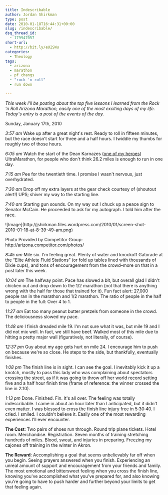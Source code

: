 ```yaml
---
title: Indescribable
author: Jordan Shirkman
type: post
date: 2010-01-18T16:44:31+00:00
slug: /indescribable/
dsq_thread_id:
  - 179947057
short-url:
  - http://bit.ly/eUISWu
categories:
  - Theology
tags:
  - arizona
  - marathon
  - pf changs
  - "rock 'n roll"
  - run down

---
```

_This week I'll be posting about the top five lessons I learned from the Rock &#8216;n Roll Arizona Marathon, easily one of the most exciting days of my life. Today's entry is a post of the events of the day._

Sunday, January 17th, 2010

_3:57 am_ Wake up after a great night's rest. Ready to roll in fifteen minutes, but the race doesn't start for three and a half hours. I twiddle my thumbs for roughly two of those hours.

_6:05 am_ Watch the start of the Dean Karnazes ([one of my heroes](https://jshirk.com/blog/2009/08/fitness-friday-ultramarathon-man/)) UltraMarathon, for people who don't think 26.2 miles is enough to run in one day.

_7:15 am_ Pee for the twentieth time. I promise I wasn't nervous, just overhydrated.

_7:30 am_ Drop off my extra layers at the gear check courtesy of (shoutout alert!) UPS; shiver my way to the starting line.

_7:40 am_ Starting gun sounds. On my way out I chuck up a peace sign to Senator McCain. He proceeded to ask for my autograph. I told him after the race.

<div id="attachment_366" style="width: 460px" class="wp-caption aligncenter">
  ![Image](http://jshirkman.files.wordpress.com/2010/01/screen-shot-2010-01-18-at-8-39-49-am.png)
  
  <p id="caption-attachment-366" class="wp-caption-text">
    Photo Provided by Competitor Group: http://arizona.competitor.com/photos/
  </p>
</div>

_8:45 am_ Mile six. I'm feeling great. Plenty of water and knockoff Gatorade at the &#8220;Elite Athlete Fluid Stations&#8221; (or fold up tables lined with thousands of Dixie cups), and tons of encouragement from the crowd&#8211;more on that in a post later this week.

_10:04 am_ The halfway point. Pace has slowed a bit, but overall glad I didn't chicken out and drop down to the 1/2 marathon (not that there is anything wrong with the half for those that trained for it). Fun fact alert: 27,000 people ran in the marathon and 1/2 marathon. The ratio of people in the half to people in the full: Over 4 to 1.

_11:27 am_ Eat too many peanut butter pretzels from someone in the crowd. The deliciousness slowed my pace.

_11:48 am_ I finish dreaded mile 19. I'm not sure what it was, but mile 19 and I did not mix well. In fact, we still have beef. Walked most of this mile due to hitting a pretty major wall (figuratively, not literally, of course).

_12:37 pm_ Guy about my age gets hurt on mile 24. I encourage him to push on because we're so close. He steps to the side, but thankfully, eventually finishes.

_1:08 pm_ The finish line is in sight. I can see the goal. I inevitably kick it up a knotch, mostly to pass this lady who was complaining about spectators crossing the street, as if it was going to throw off her world record setting five and a half hour finish time (frame of reference: the winner crossed the line in 2:10).

_1:13 pm_ Done. Finished. Fin. It's all over. The feeling was totally indescribable. I came in about an hour later than I anticipated, but it didn't even matter. I was blessed to cross the finish line injury free in 5:30:40. I cried. I smiled. I couldn't believe it. Easily one of the most rewarding experiences I'll ever encounter.

**The Cost**: Two pairs of shoes run through. Round trip plane tickets. Hotel room. Merchandise. Registration. Seven months of training stretching hundreds of miles. Blood, sweat, and injuries in preparing. Freezing my cajones off training in the winter in Akron.

**The Reward**: Accomplishing a goal that seems unbelievably far off when you begin. Seeing prayers answered when you finish. Experiencing an unreal amount of support and encouragement from your friends and family. The most emotional and bittersweet feeling when you cross the finish line, knowing you've accomplished what you've prepared for, and also knowing you're going to have to push harder and further beyond your limits to get that feeling again.
